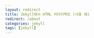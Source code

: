 ```yaml
---
layout: redirect
title: Jekyll에서 HTML 리다이렉트 (사용 예)
redirect: /about
categories: jekyll
tags: [jekyll]
---
```

